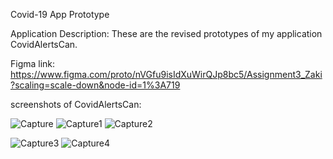 Covid-19 App Prototype

Application Description: These are the revised prototypes of my application CovidAlertsCan. 

Figma link: https://www.figma.com/proto/nVGfu9isIdXuWirQJp8bc5/Assignment3_Zaki?scaling=scale-down&node-id=1%3A719


screenshots of CovidAlertsCan:

![Capture](https://user-images.githubusercontent.com/71908541/101262155-87a6fa80-370a-11eb-8fe3-bca916ccb575.PNG)
![Capture1](https://user-images.githubusercontent.com/71908541/101262159-98f00700-370a-11eb-8cb1-a876f3315b17.PNG)
![Capture2](https://user-images.githubusercontent.com/71908541/101262164-a0afab80-370a-11eb-874a-60e19f7a577d.PNG)

![Capture3](https://user-images.githubusercontent.com/71908541/101262173-ad340400-370a-11eb-8e3c-be6413388c36.PNG)
![Capture4](https://user-images.githubusercontent.com/71908541/101262176-b329e500-370a-11eb-8f38-9a3c1c29ba53.PNG)
